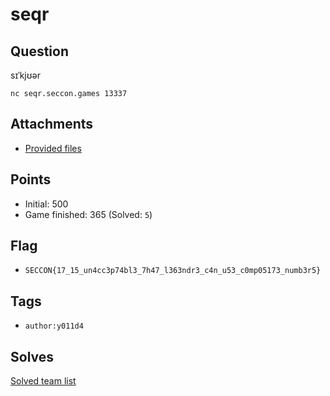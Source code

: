# seqr
## Question
sɪˈkjʊər

```
nc seqr.seccon.games 13337
```


## Attachments
- [Provided files](files/)

## Points
- Initial: 500
- Game finished: 365 (Solved: `5`)

## Flag
- `SECCON{17_15_un4cc3p74bl3_7h47_l363ndr3_c4n_u53_c0mp05173_numb3r5}`

## Tags
- `author:y011d4`

## Solves
[Solved team list](./solves.md)